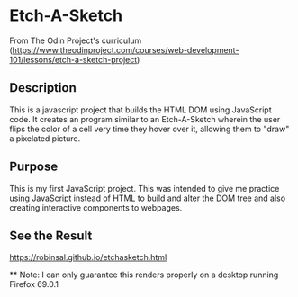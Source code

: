 # Etch-A-Sketch

From The Odin Project's curriculum (https://www.theodinproject.com/courses/web-development-101/lessons/etch-a-sketch-project)

## Description

This is a javascript project that builds the HTML DOM using JavaScript code. It creates an program similar to an Etch-A-Sketch
wherein the user flips the color of a cell very time they hover over it, allowing them to "draw" a pixelated picture.

## Purpose

This is my first JavaScript project. This was intended to give me practice using JavaScript instead of HTML
to build and alter the DOM tree and also creating interactive components to webpages.

## See the Result

https://robinsal.github.io/etchasketch.html

** Note: I can only guarantee this renders properly on a desktop running Firefox 69.0.1
